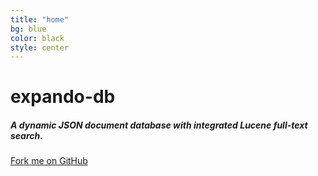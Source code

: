 ```yaml
---
title: "home"
bg: blue
color: black
style: center
---
```




<span class="fa-stack subtlecircle" style="font-size:100px">
  <i class="fa fa-circle fa-stack-2x text-white"></i>
  <i class="fa fa-database fa-stack-1x text-blue"></i>
</span>

# **expando-db**

##### **A dynamic JSON document database with integrated Lucene full-text search.**

<span id="forkongithub">
  <a href="{{ site.source_link }}" class="bg-green">
    Fork me on GitHub
  </a>
</span>
